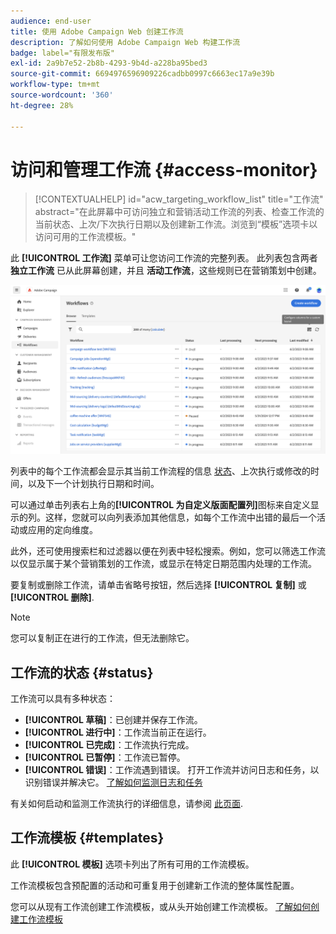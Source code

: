 ```yaml
---
audience: end-user
title: 使用 Adobe Campaign Web 创建工作流
description: 了解如何使用 Adobe Campaign Web 构建工作流
badge: label="有限发布版"
exl-id: 2a9b7e52-2b8b-4293-9b4d-a228ba95bed3
source-git-commit: 6694976596909226cadbb0997c6663ec17a9e39b
workflow-type: tm+mt
source-wordcount: '360'
ht-degree: 28%

---
```


# 访问和管理工作流 {#access-monitor}

>[!CONTEXTUALHELP]
>id="acw_targeting_workflow_list"
>title="工作流"
>abstract="在此屏幕中可访问独立和营销活动工作流的列表、检查工作流的当前状态、上次/下次执行日期以及创建新工作流。浏览到“模板”选项卡以访问可用的工作流模板。"

此 **[!UICONTROL 工作流]** 菜单可让您访问工作流的完整列表。 此列表包含两者 **独立工作流** 已从此屏幕创建，并且 **活动工作流**，这些规则已在营销策划中创建。

![](assets/workflow-list.png)

列表中的每个工作流都会显示其当前工作流程的信息 [状态](#status)、上次执行或修改的时间，以及下一个计划执行日期和时间。

可以通过单击列表右上角的&#x200B;**[!UICONTROL 为自定义版面配置列]**&#x200B;图标来自定义显示的列。这样，您就可以向列表添加其他信息，如每个工作流中出错的最后一个活动或应用的定向维度。

此外，还可使用搜索栏和过滤器以便在列表中轻松搜索。例如，您可以筛选工作流以仅显示属于某个营销策划的工作流，或显示在特定日期范围内处理的工作流。

要复制或删除工作流，请单击省略号按钮，然后选择 **[!UICONTROL 复制]** 或 **[!UICONTROL 删除]**.

>[!NOTE]
>
>您可以复制正在进行的工作流，但无法删除它。

## 工作流的状态 {#status}

工作流可以具有多种状态：

* **[!UICONTROL 草稿]**：已创建并保存工作流。
* **[!UICONTROL 进行中]**：工作流当前正在运行。
* **[!UICONTROL 已完成]**：工作流执行完成。
* **[!UICONTROL 已暂停]**：工作流已暂停。
* **[!UICONTROL 错误]**：工作流遇到错误。 打开工作流并访问日志和任务，以识别错误并解决它。 [了解如何监测日志和任务](start-monitor-workflows.md#logs-tasks)

有关如何启动和监测工作流执行的详细信息，请参阅 [此页面](start-monitor-workflows.md).

## 工作流模板 {#templates}

此 **[!UICONTROL 模板]** 选项卡列出了所有可用的工作流模板。

工作流模板包含预配置的活动和可重复用于创建新工作流的整体属性配置。

您可以从现有工作流创建工作流模板，或从头开始创建工作流模板。 [了解如何创建工作流模板](create-workflow.md#work-with-workflow-templates-workflow-templates)

